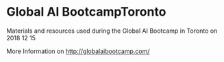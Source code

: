 # Global AI BootcampToronto
Materials and resources used during the Global AI Bootcamp in Toronto on 2018 12 15

More Information on http://globalaibootcamp.com/
